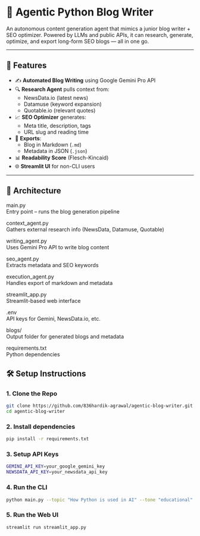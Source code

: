 # 🧠 Agentic Python Blog Writer

An autonomous content generation agent that mimics a junior blog writer + SEO optimizer. Powered by LLMs and public APIs, it can research, generate, optimize, and export long-form SEO blogs — all in one go.

---

## 🚀 Features

- ✍️ **Automated Blog Writing** using Google Gemini Pro API
- 🔍 **Research Agent** pulls context from:
  - NewsData.io (latest news)
  - Datamuse (keyword expansion)
  - Quotable.io (relevant quotes)
- 📈 **SEO Optimizer** generates:
  - Meta title, description, tags
  - URL slug and reading time
- 📄 **Exports**:
  - Blog in Markdown (`.md`)
  - Metadata in JSON (`.json`)
- 📊 **Readability Score** (Flesch-Kincaid)
- 🌐 **Streamlit UI** for non-CLI users

---

## 🧩 Architecture

main.py               
    Entry point – runs the blog generation pipeline

context_agent.py      
    Gathers external research info (NewsData, Datamuse, Quotable)

writing_agent.py      
    Uses Gemini Pro API to write blog content

seo_agent.py          
    Extracts metadata and SEO keywords

execution_agent.py    
    Handles export of markdown and metadata

streamlit_app.py      
    Streamlit-based web interface


.env                  
    API keys for Gemini, NewsData.io, etc.

blogs/                
    Output folder for generated blogs and metadata

requirements.txt      
    Python dependencies


## 🛠️ Setup Instructions

### 1. Clone the Repo

```bash
git clone https://github.com/836hardik-agrawal/agentic-blog-writer.git
cd agentic-blog-writer
```

### 2. Install dependencies
```bash
pip install -r requirements.txt
```

### 3. Setup API Keys
```bash
GEMINI_API_KEY=your_google_gemini_key
NEWSDATA_API_KEY=your_newsdata_api_key
```

### 4. Run the CLI
```bash
python main.py --topic "How Python is used in AI" --tone "educational"
```

### 5. Run the Web UI
```bash
streamlit run streamlit_app.py
```



